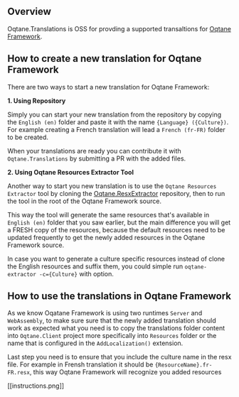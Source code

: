 ## Overview

Oqtane.Translations is OSS for provding a supported transaltions for [Oqtane Framework](https://github.com/oqtane/oqtane.framework).

## How to create a new translation for Oqtane Framework

There are two ways to start a new translation for Oqtane Framework:

**1. Using Repository**

Simply you can start your new translation from the repository by copying the `English (en)` folder and paste it with the name `{Language} ({Culture})`. For example creating a French translation will lead a `French (fr-FR)` folder to be created.

When your translations are ready you can contribute it with `Oqtane.Translations` by submitting a PR with the added files.

**2. Using Oqtane Resources Extractor Tool**

Another way to start you new translation is to use the `Oqtane Resources Extractor` tool by cloning the [Oqtane.ResxExtractor](https://github.com/hishamco/Oqtane.ResxExtractor) repository, then to run the tool in the root of the Oqtane Framework source.

This way the tool will generate the same resources that's available in `English (en)` folder that you saw earlier, but the main difference you will get a FRESH copy of the resources, because the default resources need to be updated frequently to get the newly added resources in the Oqtane Framework source.

In case you want to generate a culture specific resources instead of clone the English resources and suffix them, you could simple run `oqtane-extractor -c={Culture}` with option. 

## How to use the translations in Oqtane Framework

As we know Oqatane Framework is using two runtimes `Server` and `WebAssembly`, to make sure sure that the newly added translation should work as expected what you need is to copy the translations folder content into `Oqtane.Client` project more specifically into `Resources` folder or the name that is configured in the `AddLocalization()` extension.

Last step you need is to ensure that you include the culture name in the resx file. For example in Frensh translation it should be `{ResourceName}.fr-FR.resx`, this way Oqtane Framework will recognize you added resources

[[instructions.png]]
